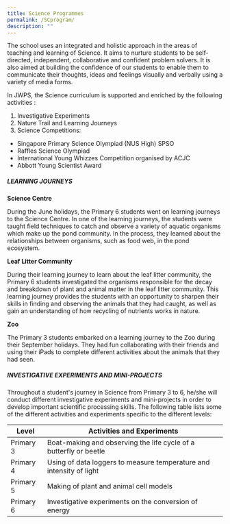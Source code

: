 ```yaml
---
title: Science Programmes
permalink: /SCprogram/
description: ""
---
```



The school uses an integrated and holistic approach in the areas of teaching and learning of Science. It aims to nurture students to be self-directed, independent, collaborative and confident problem solvers. It is also aimed at building the confidence of our students to enable them to communicate their thoughts, ideas and feelings visually and verbally using a variety of media forms.
 
In JWPS, the Science curriculum is supported and enriched by the following activities :

1. Investigative Experiments
2. Nature Trail and Learning Journeys
3. Science Competitions: 
* Singapore Primary Science Olympiad (NUS High) SPSO
* Raffles Science Olympiad
* International Young Whizzes Competition organised by ACJC
* Abbott Young Scientist Award


##### LEARNING JOURNEYS

**Science Centre**<br>

During the June holidays, the Primary 6 students went on learning journeys to the Science Centre. In one of the learning journeys, the students were taught field techniques to catch and observe a variety of aquatic organisms which make up the pond community. In the process, they learned about the relationships between organisms, such as food web, in the pond ecosystem.

**Leaf Litter Community**<br>

During their learning journey to learn about the leaf litter community, the Primary 6 students investigated the organisms responsible for the decay and breakdown of plant and animal matter in the leaf litter community. This learning journey provides the students with an opportunity to sharpen their skills in finding and observing the animals that they had caught, as well as gain an understanding of how recycling of nutrients works in nature.

**Zoo**<br>

The Primary 3 students embarked on a learning journey to the Zoo during their September holidays. They had fun collaborating with their friends and using their iPads to complete different activities about the animals that they had seen.

##### INVESTIGATIVE EXPERIMENTS AND MINI-PROJECTS

Throughout a student's journey in Science from Primary 3 to 6, he/she will conduct different investigative experiments and mini-projects in order to develop important scientific processing skills. The following table lists some of the different activities and experiments specific to the different levels: 



| Level | Activities and Experiments | 
| -------- | -------- | 
| Primary 3     | Boat-making and observing the life cycle of a butterfly or beetle     | 
| Primary 4     | Using of data loggers to measure temperature and intensity of light     | 
| Primary 5     | Making of plant and animal cell models     | 
| Primary 6     | Investigative experiments on the conversion of energy     |